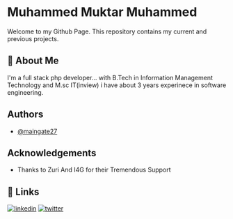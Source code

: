 
# Muhammed Muktar Muhammed

Welcome to my Github Page.
This repository contains my current and previous projects.
## 🚀 About Me
I'm a full stack php developer...
with B.Tech in Information Management Technology and M.sc IT(inview)
i have about 3 years experinece in software engineering.


## Authors

- [@maingate27](https://www.github.com/maingate27)


## Acknowledgements

 - Thanks to Zuri And I4G for their Tremendous Support

## 🔗 Links
[![linkedin](https://img.shields.io/badge/linkedin-0A66C2?style=for-the-badge&logo=linkedin&logoColor=white)](https://www.linkedin.com/in/mmuktar)
[![twitter](https://img.shields.io/badge/twitter-1DA1F2?style=for-the-badge&logo=twitter&logoColor=white)](https://twitter.com/@mmuktar)


